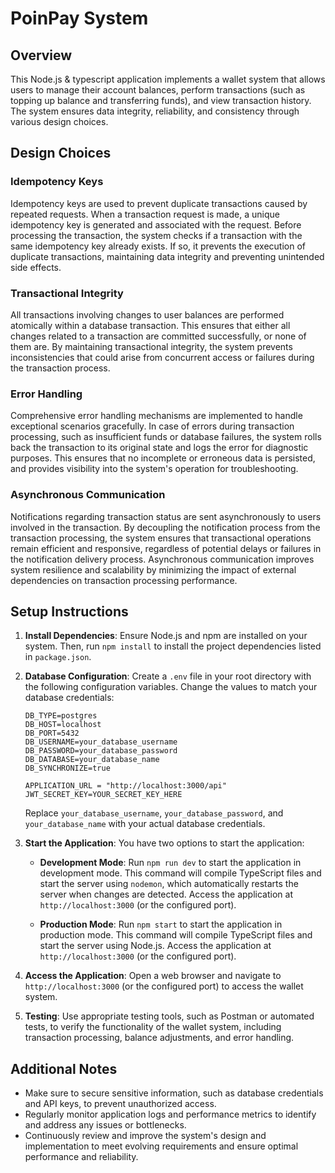 # PoinPay System

## Overview

This Node.js & typescript application implements a wallet system that allows users to manage their account balances, perform transactions (such as topping up balance and transferring funds), and view transaction history. The system ensures data integrity, reliability, and consistency through various design choices.

## Design Choices

### Idempotency Keys

Idempotency keys are used to prevent duplicate transactions caused by repeated requests. When a transaction request is made, a unique idempotency key is generated and associated with the request. Before processing the transaction, the system checks if a transaction with the same idempotency key already exists. If so, it prevents the execution of duplicate transactions, maintaining data integrity and preventing unintended side effects.

### Transactional Integrity

All transactions involving changes to user balances are performed atomically within a database transaction. This ensures that either all changes related to a transaction are committed successfully, or none of them are. By maintaining transactional integrity, the system prevents inconsistencies that could arise from concurrent access or failures during the transaction process.

### Error Handling

Comprehensive error handling mechanisms are implemented to handle exceptional scenarios gracefully. In case of errors during transaction processing, such as insufficient funds or database failures, the system rolls back the transaction to its original state and logs the error for diagnostic purposes. This ensures that no incomplete or erroneous data is persisted, and provides visibility into the system's operation for troubleshooting.

### Asynchronous Communication

Notifications regarding transaction status are sent asynchronously to users involved in the transaction. By decoupling the notification process from the transaction processing, the system ensures that transactional operations remain efficient and responsive, regardless of potential delays or failures in the notification delivery process. Asynchronous communication improves system resilience and scalability by minimizing the impact of external dependencies on transaction processing performance.

## Setup Instructions

1. **Install Dependencies**: Ensure Node.js and npm are installed on your system. Then, run `npm install` to install the project dependencies listed in `package.json`.

2. **Database Configuration**: Create a `.env` file in your root directory with the following configuration variables. Change the values to match your database credentials:

    ```dotenv
    DB_TYPE=postgres
    DB_HOST=localhost
    DB_PORT=5432
    DB_USERNAME=your_database_username
    DB_PASSWORD=your_database_password
    DB_DATABASE=your_database_name
    DB_SYNCHRONIZE=true

    APPLICATION_URL = "http://localhost:3000/api"
    JWT_SECRET_KEY=YOUR_SECRET_KEY_HERE
    ```

    Replace `your_database_username`, `your_database_password`, and `your_database_name` with your actual database credentials.


3. **Start the Application**: You have two options to start the application:

    - **Development Mode**: Run `npm run dev` to start the application in development mode. This command will compile TypeScript files and start the server using `nodemon`, which automatically restarts the server when changes are detected. Access the application at `http://localhost:3000` (or the configured port).

    - **Production Mode**: Run `npm start` to start the application in production mode. This command will compile TypeScript files and start the server using Node.js. Access the application at `http://localhost:3000` (or the configured port).

4. **Access the Application**: Open a web browser and navigate to `http://localhost:3000` (or the configured port) to access the wallet system.

5. **Testing**: Use appropriate testing tools, such as Postman or automated tests, to verify the functionality of the wallet system, including transaction processing, balance adjustments, and error handling.

## Additional Notes

- Make sure to secure sensitive information, such as database credentials and API keys, to prevent unauthorized access.
- Regularly monitor application logs and performance metrics to identify and address any issues or bottlenecks.
- Continuously review and improve the system's design and implementation to meet evolving requirements and ensure optimal performance and reliability.
